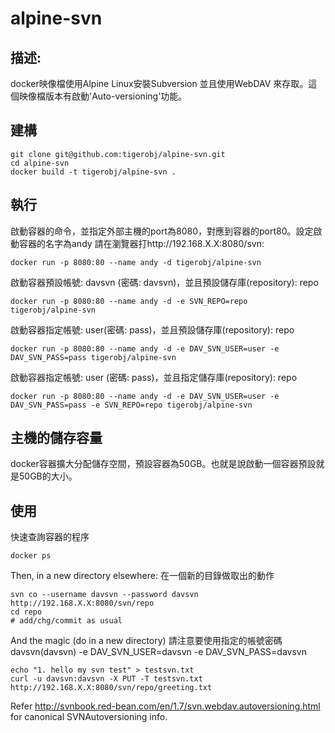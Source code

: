 

# alpine-svn
## 描述:
docker映像檔使用Alpine Linux安裝Subversion 並且使用WebDAV 來存取。這個映像檔版本有啟動'Auto-versioning'功能。
## 建構
```
git clone git@github.com:tigerobj/alpine-svn.git
cd alpine-svn
docker build -t tigerobj/alpine-svn .
```

## 執行
啟動容器的命令，並指定外部主機的port為8080，對應到容器的port80。設定啟動容器的名字為andy
請在瀏覽器打http://192.168.X.X:8080/svn:
```
docker run -p 8080:80 --name andy -d tigerobj/alpine-svn
```
啟動容器預設帳號: davsvn (密碼: davsvn)，並且預設儲存庫(repository): repo
```
docker run -p 8080:80 --name andy -d -e SVN_REPO=repo  tigerobj/alpine-svn
```
啟動容器指定帳號: user(密碼: pass)，並且預設儲存庫(repository): repo
```
docker run -p 8080:80 --name andy -d -e DAV_SVN_USER=user -e DAV_SVN_PASS=pass tigerobj/alpine-svn
```
啟動容器指定帳號: user (密碼: pass)，並且指定儲存庫(repository): repo
```
docker run -p 8080:80 --name andy -d -e DAV_SVN_USER=user -e DAV_SVN_PASS=pass -e SVN_REPO=repo tigerobj/alpine-svn
```
## 主機的儲存容量
docker容器擴大分配儲存空間，預設容器為50GB。也就是說啟動一個容器預設就是50GB的大小。

## 使用
快速查詢容器的程序
```
docker ps
```

Then, in a new directory elsewhere:
在一個新的目錄做取出的動作
```
svn co --username davsvn --password davsvn http://192.168.X.X:8080/svn/repo
cd repo
# add/chg/commit as usual
```

And the magic (do in a new directory)
請注意要使用指定的帳號密碼 davsvn(davsvn)
-e DAV_SVN_USER=davsvn -e DAV_SVN_PASS=davsvn

```
echo "1. hello my svn test" > testsvn.txt
curl -u davsvn:davsvn -X PUT -T testsvn.txt http://192.168.X.X:8080/svn/repo/greeting.txt
```

Refer http://svnbook.red-bean.com/en/1.7/svn.webdav.autoversioning.html for canonical SVNAutoversioning info.
